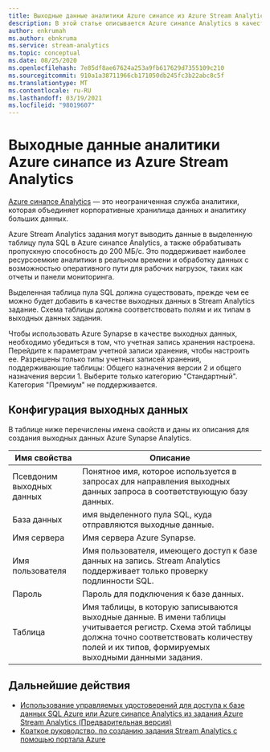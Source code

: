 ```yaml
---
title: Выходные данные аналитики Azure синапсе из Azure Stream Analytics
description: В этой статье описывается Azure синапсе Analytics в качестве выходных данных для Azure Stream Analytics.
author: enkrumah
ms.author: ebnkruma
ms.service: stream-analytics
ms.topic: conceptual
ms.date: 08/25/2020
ms.openlocfilehash: 7e85df8ae67624a253a9fb617629d7355109c210
ms.sourcegitcommit: 910a1a38711966cb171050db245fc3b22abc8c5f
ms.translationtype: MT
ms.contentlocale: ru-RU
ms.lasthandoff: 03/19/2021
ms.locfileid: "98019607"
---
```

# <a name="azure-synapse-analytics-output-from-azure-stream-analytics"></a>Выходные данные аналитики Azure синапсе из Azure Stream Analytics

[Azure синапсе Analytics](https://azure.microsoft.com/services/synapse-analytics) — это неограниченная служба аналитики, которая объединяет корпоративные хранилища данных и аналитику больших данных. 

Azure Stream Analytics задания могут выводить данные в выделенную таблицу пула SQL в Azure синапсе Analytics, а также обрабатывать пропускную способность до 200 МБ/с. Это поддерживает наиболее ресурсоемкие аналитики в реальном времени и обработку данных с возможностью оперативного пути для рабочих нагрузок, таких как отчеты и панели мониторинга.  

Выделенная таблица пула SQL должна существовать, прежде чем ее можно будет добавить в качестве выходных данных в Stream Analytics задание. Схема таблицы должна соответствовать полям и их типам в выходных данных задания. 

Чтобы использовать Azure Synapse в качестве выходных данных, необходимо убедиться в том, что учетная запись хранения настроена. Перейдите к параметрам учетной записи хранения, чтобы настроить ее. Разрешены только типы учетных записей хранения, поддерживающие таблицы: Общего назначения версии 2 и общего назначения версии 1. Выберите только категорию "Стандартный". Категория "Премиум" не поддерживается.

## <a name="output-configuration"></a>Конфигурация выходных данных

В таблице ниже перечислены имена свойств и даны их описания для создания выходных данных Azure Synapse Analytics.

|Имя свойства|Описание|
|-|-|
|Псевдоним выходных данных |Понятное имя, которое используется в запросах для направления выходных данных запроса в соответствующую базу данных. |
|База данных |имя выделенного пула SQL, куда отправляются выходные данные. |
|Имя сервера |Имя сервера Azure Synapse.  |
|Имя пользователя |Имя пользователя, имеющего доступ к базе данных на запись. Stream Analytics поддерживает только проверку подлинности SQL. |
|Пароль |Пароль для подключения к базе данных. |
|Таблица  | Имя таблицы, в которую записываются выходные данные. В имени таблицы учитывается регистр. Схема этой таблицы должна точно соответствовать количеству полей и их типов, формируемых выходными данными задания.|

## <a name="next-steps"></a>Дальнейшие действия

* [Использование управляемых удостоверений для доступа к базе данных SQL Azure или Azure синапсе Analytics из задания Azure Stream Analytics (Предварительная версия)](sql-database-output-managed-identity.md)
* [Краткое руководство. по созданию задания Stream Analytics с помощью портала Azure](stream-analytics-quick-create-portal.md)